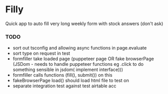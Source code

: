 # Filly

Quick app to auto fill very long weekly form with stock answers (don't ask)


### TODO 
- sort out tsconfig and allowing async functions in page.evaluate
- sort type on request in test 
- formfiller take loaded page (puppeteer page OR fake browserPage (JSDom - needs to handle puppeteer functions eg .click to do something sensible in jsdom( implement interface)))
- formfiller calls functions (fill(), submit()) on this
- fakeBrowserPage load() should load html file to test on 
- separate integration test against test airtable acc 
